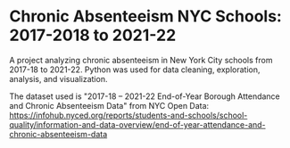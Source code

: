 # Chronic Absenteeism NYC Schools: 2017-2018 to 2021-22
A project analyzing chronic absenteeism in New York City schools from 2017-18 to 2021-22. Python was used for data cleaning, exploration, analysis, and visualization. 

The dataset used is "2017-18 – 2021-22 End-of-Year Borough Attendance and Chronic Absenteeism Data" from NYC Open Data: https://infohub.nyced.org/reports/students-and-schools/school-quality/information-and-data-overview/end-of-year-attendance-and-chronic-absenteeism-data 
